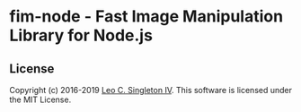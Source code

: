 # fim-node - Fast Image Manipulation Library for Node.js

## License
Copyright (c) 2016-2019 [Leo C. Singleton IV](https://www.leosingleton.com/).
This software is licensed under the MIT License.
